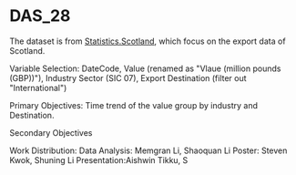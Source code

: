 # DAS_28

The dataset is from [Statistics.Scotland](https://statistics.gov.scot/resource?uri=http%3A%2F%2Fstatistics.gov.scot%2Fdata%2Fexports), which focus on the export data of Scotland.

Variable Selection: 
DateCode, Value (renamed as "Vlaue (million pounds (GBP))"), Industry Sector (SIC 07), Export Destination (filter out "International")

Primary Objectives:
Time trend of the value group by industry and Destination.

Secondary Objectives


Work Distribution:
  Data Analysis: Memgran Li, Shaoquan Li
  Poster: Steven Kwok, Shuning Li
  Presentation:Aishwin Tikku, S

